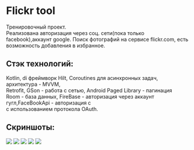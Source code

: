 <h1>Flickr tool</h1>
Тренировочный проект.<br> Реализована авторизация через соц. сети(пока только facebook),аккаунт google.
Поиск фотографий на сервисе flickr.com, есть возможность добавления в избранное.
  <h2>Стэк технологий:<br></h2>
Kotlin, di фреймворк Hilt, Coroutines для асинхронных задач, архитектура - MVVM,
<br>
Retrofit, GSon - работа с сетью, Android Paged Library - пагинация
<br>
Room - база данных, FireBase - авторизация через аккаунт гугл,FaceBookApi - авторизация с<br>
с использованием протокола OAuth.
<h2>Скриншоты:</h2/<br>
  <p>
  <image src="search_photo.png"> 
    <image src="favorites.png">  <image src="detail.png"> <image src="facebook_login.png">  <image src="login_fragment.png"> 
    </p>
     <br>

